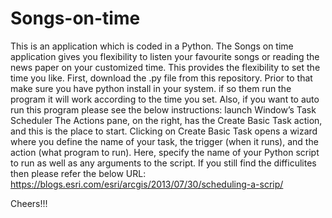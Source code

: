 # Songs-on-time
This is an application which is coded in a Python. The Songs on time application gives you flexibility to listen your favourite songs or reading the news paper on your customized time.
This provides the flexibility to set the time you like.
First, download the .py file from this repository.
Prior to that make sure you have python install in your system.
if so them run the program it will work according to the time you set.
Also,  if you want to auto run this program please see the below instructions:
launch Window’s Task Scheduler 
The Actions pane, on the right, has the Create Basic Task action, and this is the place to start.
Clicking on Create Basic Task opens a wizard where you define the name of your task, the trigger (when it runs), and the action (what program to run).
Here, specify the name of your Python script to run as well as any arguments to the script.
If you still find the difficulites then please refer the below URL:
https://blogs.esri.com/esri/arcgis/2013/07/30/scheduling-a-scrip/

Cheers!!!
